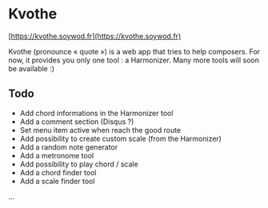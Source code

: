 # Kvothe

[https://kvothe.soywod.fr](https://kvothe.soywod.fr)

Kvothe (pronounce « quote ») is a web app that tries to help composers.
For now, it provides you only one tool : a Harmonizer.
Many more tools will soon be available :)

## Todo

- Add chord informations in the Harmonizer tool
- Add a comment section (Disqus ?)
- Set menu item active when reach the good route
- Add possibility to create custom scale (from the Harmonizer)
- Add a random note generator
- Add a metronome tool
- Add possibility to play chord / scale
- Add a chord finder tool
- Add a scale finder tool

...
